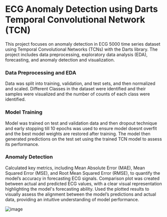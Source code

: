 # ECG Anomaly Detection using Darts Temporal Convolutional Network (TCN)
This project focuses on anomaly detection in ECG 5000 time series dataset using Temporal Convolutional Networks (TCNs) with the Darts library. The project includes data preprocessing, exploratory data analysis (EDA), forecasting, and anomaly detection and visualization.

### Data Preprocessing and EDA
Data was split into training, validation, and test sets, and then normalized and scaled. Different Classes in the dataset were identified and their samples were visualized and the number of counts of each class were identified. 

### Model Training
Model was trained on test and validation data and then dropout technique and early stopping till 10 epochs was used to ensure model doesnt overfit and the best model weights are restored after training. The model then generated predictions on the test set using the trained TCN model to assess its performance.

### Anomaly Detection
Calculated key metrics, including Mean Absolute Error (MAE), Mean Squared Error (MSE), and Root Mean Squared Error (RMSE), to quantify the model’s accuracy in forecasting ECG signals. Comparison plot was created between actual and predicted ECG values, with a clear visual representation highlighting the model's forecasting ability. Used the plotted results to visually assess the alignment between the model’s predictions and actual data, providing an intuitive understanding of model performance.

![image](https://github.com/user-attachments/assets/dc4e5445-189d-4993-856b-83b885956d6f)

